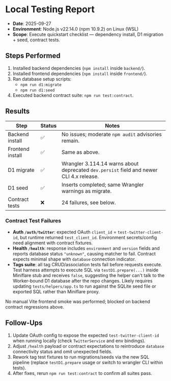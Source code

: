 # Local Testing Report

- **Date**: 2025-09-27
- **Environment**: Node.js v22.14.0 (npm 10.9.2) on Linux (WSL)
- **Scope**: Execute quickstart checklist — dependency install, D1 migration + seed, contract tests.

## Steps Performed

1. Installed backend dependencies (`npm install` inside `backend/`).
2. Installed frontend dependencies (`npm install` inside `frontend/`).
3. Ran database setup scripts:
   - `npm run d1:migrate`
   - `npm run d1:seed`
4. Executed backend contract suite: `npm run test:contract`.

## Results

| Step | Status | Notes |
| --- | --- | --- |
| Backend install | ✅ | No issues; moderate `npm audit` advisories remain. |
| Frontend install | ✅ | Same as above. |
| D1 migrate | ✅ | Wrangler 3.114.14 warns about deprecated `dev.persist` field and newer CLI 4.x release. |
| D1 seed | ✅ | Inserts completed; same Wrangler warnings as migrate. |
| Contract tests | ❌ | 24 failures, see below. |

### Contract Test Failures

- **Auth `/auth/twitter`**: expected OAuth `client_id` = `test-twitter-client-id`, but runtime returned `test_client_id`. Environment secrets/config need alignment with contract fixtures.
- **Health `/health`**: response includes `environment` and `version` fields and reports database status `"unknown"`, causing matcher to fail. Contract expects minimal shape with `database` connection indicator.
- **Tags suite**: all tag CRUD/association tests fail before requests execute. Test harness attempts to execute SQL via `testD1.prepare(...)` inside Miniflare stub and receives `false`, suggesting the helper can't talk to the Worker-bound D1 database after the repo changes. Likely requires updating `tests/helpers/app.ts` to run against the SQLite seed file or exported SQL rather than Miniflare proxy.

No manual Vite frontend smoke was performed; blocked on backend contract regressions above.

## Follow-Ups

1. Update OAuth config to expose the expected `test-twitter-client-id` when running locally (check `TwitterService` and env bindings).
2. Adjust `/health` payload or contract expectations to reintroduce `database` connectivity status and omit unexpected fields.
3. Rework tag test fixtures to run migrations/seeds via the new SQL pipeline (replace `testD1.prepare` usage or switch to wrangler CLI within tests).
4. After fixes, rerun `npm run test:contract` to confirm all suites pass.
